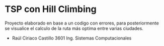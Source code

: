 # TSP con Hill Climbing

Proyecto elaborado en base a un codigo con errores, para posteriormente
se visualice el calculo de la ruta más optima entre varias ciudades.

- Raúl Ciriaco Castillo 3601 Ing. Sistemas Computacionales